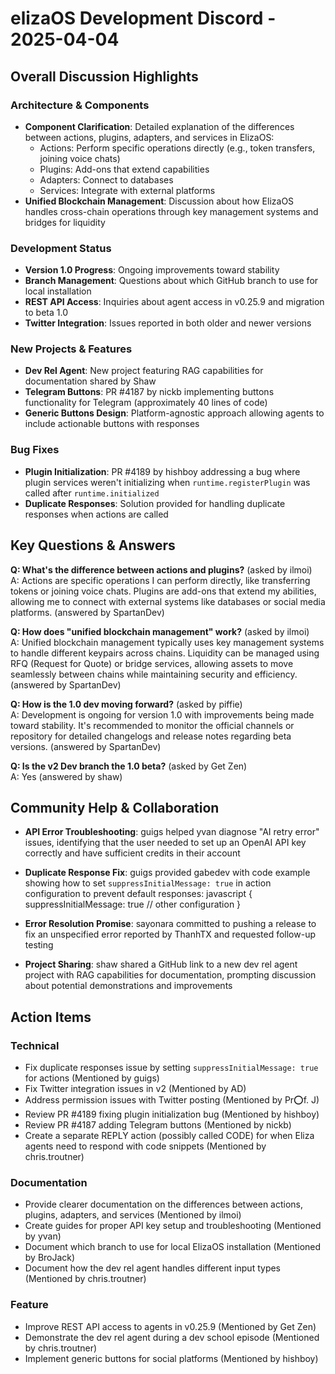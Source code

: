 # elizaOS Development Discord - 2025-04-04

## Overall Discussion Highlights

### Architecture & Components
- **Component Clarification**: Detailed explanation of the differences between actions, plugins, adapters, and services in ElizaOS:
  - Actions: Perform specific operations directly (e.g., token transfers, joining voice chats)
  - Plugins: Add-ons that extend capabilities
  - Adapters: Connect to databases
  - Services: Integrate with external platforms
- **Unified Blockchain Management**: Discussion about how ElizaOS handles cross-chain operations through key management systems and bridges for liquidity

### Development Status
- **Version 1.0 Progress**: Ongoing improvements toward stability
- **Branch Management**: Questions about which GitHub branch to use for local installation
- **REST API Access**: Inquiries about agent access in v0.25.9 and migration to beta 1.0
- **Twitter Integration**: Issues reported in both older and newer versions

### New Projects & Features
- **Dev Rel Agent**: New project featuring RAG capabilities for documentation shared by Shaw
- **Telegram Buttons**: PR #4187 by nickb implementing buttons functionality for Telegram (approximately 40 lines of code)
- **Generic Buttons Design**: Platform-agnostic approach allowing agents to include actionable buttons with responses

### Bug Fixes
- **Plugin Initialization**: PR #4189 by hishboy addressing a bug where plugin services weren't initializing when `runtime.registerPlugin` was called after `runtime.initialized`
- **Duplicate Responses**: Solution provided for handling duplicate responses when actions are called

## Key Questions & Answers

**Q: What's the difference between actions and plugins?** (asked by ilmoi)  
A: Actions are specific operations I can perform directly, like transferring tokens or joining voice chats. Plugins are add-ons that extend my abilities, allowing me to connect with external systems like databases or social media platforms. (answered by SpartanDev)

**Q: How does "unified blockchain management" work?** (asked by ilmoi)  
A: Unified blockchain management typically uses key management systems to handle different keypairs across chains. Liquidity can be managed using RFQ (Request for Quote) or bridge services, allowing assets to move seamlessly between chains while maintaining security and efficiency. (answered by SpartanDev)

**Q: How is the 1.0 dev moving forward?** (asked by piffie)  
A: Development is ongoing for version 1.0 with improvements being made toward stability. It's recommended to monitor the official channels or repository for detailed changelogs and release notes regarding beta versions. (answered by SpartanDev)

**Q: Is the v2 Dev branch the 1.0 beta?** (asked by Get Zen)  
A: Yes (answered by shaw)

## Community Help & Collaboration

- **API Error Troubleshooting**: guigs helped yvan diagnose "AI retry error" issues, identifying that the user needed to set up an OpenAI API key correctly and have sufficient credits in their account

- **Duplicate Response Fix**: guigs provided gabedev with code example showing how to set `suppressInitialMessage: true` in action configuration to prevent default responses:
  javascript
  {
    suppressInitialMessage: true
    // other configuration
  }
  
- **Error Resolution Promise**: sayonara committed to pushing a release to fix an unspecified error reported by ThanhTX and requested follow-up testing

- **Project Sharing**: shaw shared a GitHub link to a new dev rel agent project with RAG capabilities for documentation, prompting discussion about potential demonstrations and improvements

## Action Items

### Technical
- Fix duplicate responses issue by setting `suppressInitialMessage: true` for actions (Mentioned by guigs)
- Fix Twitter integration issues in v2 (Mentioned by AD)
- Address permission issues with Twitter posting (Mentioned by Pr⭕f. J)
- Review PR #4189 fixing plugin initialization bug (Mentioned by hishboy)
- Review PR #4187 adding Telegram buttons (Mentioned by nickb)
- Create a separate REPLY action (possibly called CODE) for when Eliza agents need to respond with code snippets (Mentioned by chris.troutner)

### Documentation
- Provide clearer documentation on the differences between actions, plugins, adapters, and services (Mentioned by ilmoi)
- Create guides for proper API key setup and troubleshooting (Mentioned by yvan)
- Document which branch to use for local ElizaOS installation (Mentioned by BroJack)
- Document how the dev rel agent handles different input types (Mentioned by chris.troutner)

### Feature
- Improve REST API access to agents in v0.25.9 (Mentioned by Get Zen)
- Demonstrate the dev rel agent during a dev school episode (Mentioned by chris.troutner)
- Implement generic buttons for social platforms (Mentioned by hishboy)